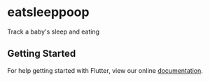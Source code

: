 # eatsleeppoop

Track a baby&#x27;s sleep and eating

## Getting Started

For help getting started with Flutter, view our online
[documentation](https://flutter.io/).
